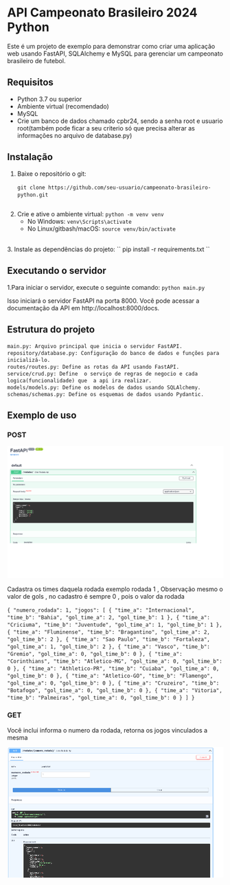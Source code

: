# API Campeonato Brasileiro 2024 Python

Este é um projeto de exemplo para demonstrar como criar uma aplicação web usando FastAPI, SQLAlchemy e MySQL para gerenciar um campeonato brasileiro de futebol.

## Requisitos

- Python 3.7 ou superior
- Ambiente virtual (recomendado)
- MySQL
- Crie um banco de dados chamado cpbr24, sendo a senha root e usuario root(também pode ficar a seu criterio  só  que  precisa alterar as informações no arquivo de database.py)

## Instalação

1. Baixe o repositório o git:

     ``git clone https://github.com/seu-usuario/campeonato-brasileiro-python.git`` 

##

2. Crie e ative o ambiente virtual:
    `` python -m venv venv ``
    <br>
    - No Windows:
        `` venv\Scripts\activate ``
        <br>
    - No Linux/gitbash/macOS:
        `` source venv/bin/activate ``
<br>
3. Instale as dependências do projeto:
    `` pip install -r requirements.txt ``

## Executando o servidor

 1.Para iniciar o servidor, execute o seguinte comando:
     `` python main.py ``

Isso iniciará o servidor FastAPI na porta 8000. Você pode acessar a documentação da API em http://localhost:8000/docs.

## Estrutura  do projeto 

    main.py: Arquivo principal que inicia o servidor FastAPI.
    repository/database.py: Configuração do banco de dados e funções para inicializá-lo.
    routes/routes.py: Define as rotas da API usando FastAPI.
    service/crud.py: Define  o serviço de regras de negocio e cada logica(funcionalidade) que  a api ira realizar.
    models/models.py: Define os modelos de dados usando SQLAlchemy.
    schemas/schemas.py: Define os esquemas de dados usando Pydantic.

## Exemplo de uso 

### POST
![exemplo POST](exemplo_post.png)

Cadastra os times daquela rodada exemplo  rodada 1 , Observação  mesmo o valor de gols , no cadastro é sempre 0 ,  pois o valor da rodada

``
    {
    "numero_rodada": 1,
    "jogos": [
        {
            "time_a": "Internacional",
            "time_b": "Bahia",
            "gol_time_a": 2,
            "gol_time_b": 1
        },
        {
            "time_a": "Criciuma",
            "time_b": "Juventude",
            "gol_time_a": 1,
            "gol_time_b": 1
        },
        {
            "time_a": "Fluminense",
            "time_b": "Bragantino",
            "gol_time_a": 2,
            "gol_time_b": 2
        },
        {
            "time_a": "Sao Paulo",
            "time_b": "Fortaleza",
            "gol_time_a": 1,
            "gol_time_b": 2
        },
        {
            "time_a": "Vasco",
            "time_b": "Gremio",
            "gol_time_a": 0,
            "gol_time_b": 0
        },
        {
            "time_a": "Corinthians",
            "time_b": "Atletico-MG",
            "gol_time_a": 0,
            "gol_time_b": 0
        },
        {
            "time_a": "Athletico-PR",
            "time_b": "Cuiaba",
            "gol_time_a": 0,
            "gol_time_b": 0
        },
        {
            "time_a": "Atletico-GO",
            "time_b": "Flamengo",
            "gol_time_a": 0,
            "gol_time_b": 0
        },
        {
            "time_a": "Cruzeiro",
            "time_b": "Botafogo",
            "gol_time_a": 0,
            "gol_time_b": 0
        },
        {
            "time_a": "Vitoria",
            "time_b": "Palmeiras",
            "gol_time_a": 0,
            "gol_time_b": 0
        }
    ]
}
``

### GET

Você inclui informa o numero da rodada,  retorna os jogos vinculados a mesma

![exemplo GET](exemplo_get.png)
